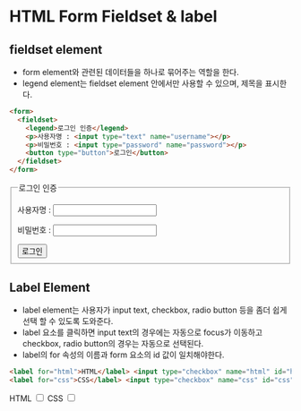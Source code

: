 # HTML Form Fieldset & label

## fieldset element
- form element와 관련된 데이터들을 하나로 묶어주는 역할을 한다.
- legend element는 fieldset element 안에서만 사용할 수 있으며, 제목을 표시한다.

```html
<form>
  <fieldset>
    <legend>로그인 인증</legend>
    <p>사용자명 : <input type="text" name="username"></p>
    <p>비밀번호 : <input type="password" name="password"></p>
    <button type="button">로그인</button>
  </fieldset>
</form>
```
<form>
  <fieldset>
    <legend>로그인 인증</legend>
    <p>사용자명 : <input type="text" name="username"></p>
    <p>비밀번호 : <input type="password" name="password"></p>
    <button type="button">로그인</button>
  </fieldset>
</form>

## Label Element
- label element는 사용자가 input text, checkbox, radio button 등을 좀더 쉽게 선택 할 수 있도록 도와준다.
- label 요소를 클릭하면 input text의 경우에는 자동으로 focus가 이동하고 checkbox, radio button의 경우는 자동으로 선택된다.
- label의 for 속성의 이름과 form 요소의 id 값이 일치해야한다.

```html
<label for="html">HTML</label> <input type="checkbox" name="html" id="html">
<label for="css">CSS</label> <input type="checkbox" name="css" id="css">
```

<label for="html">HTML</label> <input type="checkbox" name="html" id="html">
<label for="css">CSS</label> <input type="checkbox" name="css" id="css">

